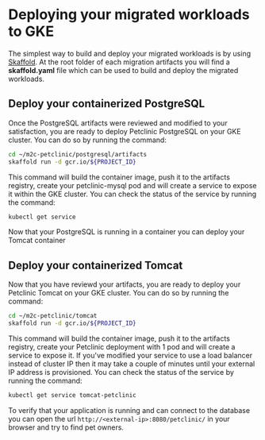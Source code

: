 # Deploying your migrated workloads to GKE
The simplest way to build and deploy your migrated workloads is by using [Skaffold](https://skaffold.dev/). At the root folder of each migration artifacts you will find a **skaffold.yaml** file which can be used to build and deploy the migrated workloads.

## Deploy your containerized PostgreSQL
Once the PostgreSQL artifacts were reviewed and modified to your satisfaction, you are ready to deploy Petclinic PostgreSQL on your GKE cluster. You can do so by running the command:
``` bash
cd ~/m2c-petclinic/postgresql/artifacts
skaffold run -d gcr.io/${PROJECT_ID}
```
This command will build the container image, push it to the artifacts registry, create your petclinic-mysql pod and will create a service to expose it within the GKE cluster. You can check the status of the service by running the command:
``` bash
kubectl get service
```

Now that your PostgreSQL is running in a container you can deploy your Tomcat container

## Deploy your containerized Tomcat
Now that you have reviewd your artifacts, you are ready to deploy your Petclinic Tomcat on your GKE cluster. You can do so by running the command:
``` bash
cd ~/m2c-petclinic/tomcat
skaffold run -d gcr.io/${PROJECT_ID}
```
This command will build the container image, push it to the artifacts registry, create your Petclinic deployment with 1 pod and will create a service to expose it. If you've modified your service to use a load balancer instead of cluster IP then it may take a couple of minutes until your external IP address is provisioned. You can check the status of the service by running the command:
``` bash
kubectl get service tomcat-petclinic
```
To verify that your application is running and can connect to the database you can open the url `http://<external-ip>:8080/petclinic/` in your browser and try to find pet owners.
